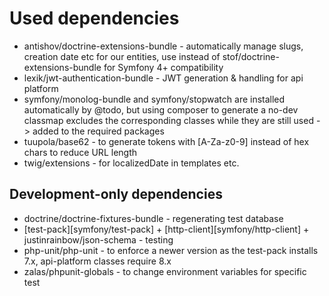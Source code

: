 # Used dependencies
* antishov/doctrine-extensions-bundle - automatically manage
  slugs, creation date etc for our entities, use instead of
  stof/doctrine-extensions-bundle for Symfony 4+ compatibility
* lexik/jwt-authentication-bundle - JWT generation & handling for api platform
* symfony/monolog-bundle and symfony/stopwatch are installed automatically by @todo,
  but using composer to generate a no-dev classmap excludes the corresponding
  classes while they are still used -> added to the required packages
* tuupola/base62 - to generate tokens with [A-Za-z0-9] instead of hex chars to
  reduce URL length
* twig/extensions - for localizedDate in templates etc.


## Development-only dependencies
* doctrine/doctrine-fixtures-bundle - regenerating test database
* [test-pack][symfony/test-pack] +  [http-client][symfony/http-client] +
  justinrainbow/json-schema - testing
* php-unit/php-unit - to enforce a newer version as the test-pack installs 7.x,
  api-platform classes require 8.x
* zalas/phpunit-globals - to change environment variables for specific test